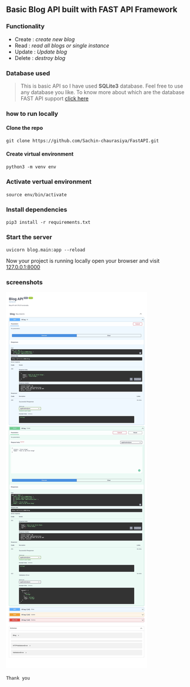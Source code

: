 ## Basic Blog API built with FAST API Framework

### Functionality

- Create : _create new blog_
- Read : _read all blogs or single instance_
- Update : _Update blog_
- Delete : _destroy blog_

### Database used

> This is basic API so I have used **SQLite3** database. Feel free to use any database you like.
> To know more about which are the database FAST API support [click here](https://fastapi.tiangolo.com/tutorial/sql-databases/?h=database)

### how to run locally

#### Clone the repo

```shell
git clone https://github.com/Sachin-chaurasiya/FastAPI.git
```

#### Create virtual environment

```shell
python3 -m venv env
```

### Activate vertual environment

```shell
source env/bin/activate
```

### Install dependencies

```shell
pip3 install -r requirements.txt
```

### Start the server

```shell
uvicorn blog.main:app --reload
```

Now your project is running locally
open your browser and visit [127.0.0.1:8000](http://127.0.0.1:8000)

### screenshots

![ss](./ss1.png)

`Thank you`
